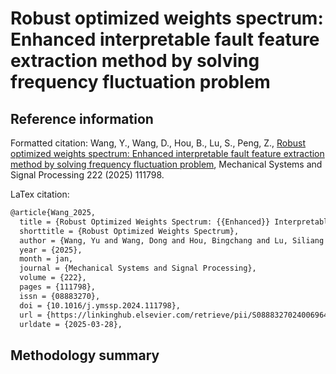 # Robust optimized weights spectrum: Enhanced interpretable fault feature extraction method by solving frequency fluctuation problem

## Reference information

Formatted citation:
Wang, Y., Wang, D., Hou, B., Lu, S., Peng, Z., [Robust optimized weights spectrum: Enhanced interpretable fault feature extraction method by solving frequency fluctuation problem](https://doi.org/10.1016/j.ymssp.2024.111798), Mechanical Systems and Signal Processing 222 (2025) 111798.


LaTex citation:
```latex
@article{Wang_2025,
  title = {Robust Optimized Weights Spectrum: {{Enhanced}} Interpretable Fault Feature Extraction Method by Solving Frequency Fluctuation Problem},
  shorttitle = {Robust Optimized Weights Spectrum},
  author = {Wang, Yu and Wang, Dong and Hou, Bingchang and Lu, Siliang and Peng, Zhike},
  year = {2025},
  month = jan,
  journal = {Mechanical Systems and Signal Processing},
  volume = {222},
  pages = {111798},
  issn = {08883270},
  doi = {10.1016/j.ymssp.2024.111798},
  url = {https://linkinghub.elsevier.com/retrieve/pii/S0888327024006964},
  urldate = {2025-03-28},
```

## Methodology summary

